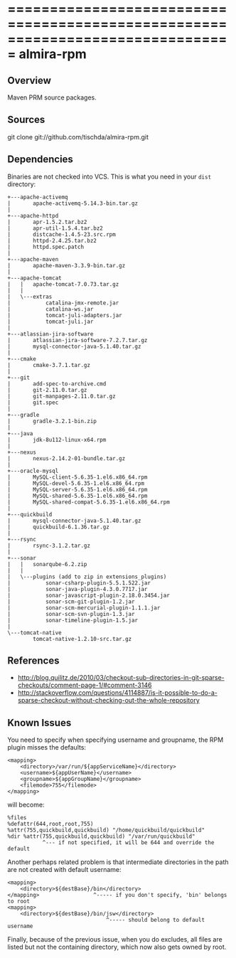 ===============================================================================
almira-rpm
===============================================================================

Overview
--------
Maven PRM source packages.


Sources
-------
git clone git://github.com/tischda/almira-rpm.git


Dependencies
------------
Binaries are not checked into VCS. This is what you need in your `dist` directory:

~~~
+---apache-activemq
|       apache-activemq-5.14.3-bin.tar.gz
|
+---apache-httpd
|       apr-1.5.2.tar.bz2
|       apr-util-1.5.4.tar.bz2
|       distcache-1.4.5-23.src.rpm
|       httpd-2.4.25.tar.bz2
|       httpd.spec.patch
|
+---apache-maven
|       apache-maven-3.3.9-bin.tar.gz
|
+---apache-tomcat
|   |   apache-tomcat-7.0.73.tar.gz
|   |
|   \---extras
|           catalina-jmx-remote.jar
|           catalina-ws.jar
|           tomcat-juli-adapters.jar
|           tomcat-juli.jar
|
+---atlassian-jira-software
|       atlassian-jira-software-7.2.7.tar.gz
|       mysql-connector-java-5.1.40.tar.gz
|
+---cmake
|       cmake-3.7.1.tar.gz
|
+---git
|       add-spec-to-archive.cmd
|       git-2.11.0.tar.gz
|       git-manpages-2.11.0.tar.gz
|       git.spec
|
+---gradle
|       gradle-3.2.1-bin.zip
|
+---java
|       jdk-8u112-linux-x64.rpm
|
+---nexus
|       nexus-2.14.2-01-bundle.tar.gz
|
+---oracle-mysql
|       MySQL-client-5.6.35-1.el6.x86_64.rpm
|       MySQL-devel-5.6.35-1.el6.x86_64.rpm
|       MySQL-server-5.6.35-1.el6.x86_64.rpm
|       MySQL-shared-5.6.35-1.el6.x86_64.rpm
|       MySQL-shared-compat-5.6.35-1.el6.x86_64.rpm
|
+---quickbuild
|       mysql-connector-java-5.1.40.tar.gz
|       quickbuild-6.1.36.tar.gz
|
+---rsync
|       rsync-3.1.2.tar.gz
|
+---sonar
|   |   sonarqube-6.2.zip
|   |
|   \---plugins (add to zip in extensions_plugins)
|           sonar-csharp-plugin-5.5.1.522.jar
|           sonar-java-plugin-4.3.0.7717.jar
|           sonar-javascript-plugin-2.18.0.3454.jar
|           sonar-scm-git-plugin-1.2.jar
|           sonar-scm-mercurial-plugin-1.1.1.jar
|           sonar-scm-svn-plugin-1.3.jar
|           sonar-timeline-plugin-1.5.jar
|
\---tomcat-native
        tomcat-native-1.2.10-src.tar.gz
~~~


References
----------
* http://blog.quilitz.de/2010/03/checkout-sub-directories-in-git-sparse-checkouts/comment-page-1/#comment-3146
* http://stackoverflow.com/questions/4114887/is-it-possible-to-do-a-sparse-checkout-without-checking-out-the-whole-repository


Known Issues
------------
You need to specify <filemode> when specifying username and groupname, the
RPM plugin misses the defaults:

    <mapping>
        <directory>/var/run/${appServiceName}</directory>
        <username>${appUserName}</username>
        <groupname>${appGroupName}</groupname>
        <filemode>755</filemode>
    </mapping>

   will become:

    %files
    %defattr(644,root,root,755)
    %attr(755,quickbuild,quickbuild) "/home/quickbuild/quickbuild"
    %dir %attr(755,quickbuild,quickbuild) "/var/run/quickbuild"
               ^--- if not specified, it will be 644 and override the default

Another perhaps related problem is that intermediate directories in the path are
not created with default username:

    <mapping>
        <directory>${destBase}/bin</directory>
    </mapping>                 ^----- if you don't specify, 'bin' belongs to root
    <mapping>
        <directory>${destBase}/bin/jsw</directory>
                                   ^----- should belong to default username

Finally, because of the previous issue, when you do excludes, all files are
listed but not the containing directory, which now also gets owned by root.

